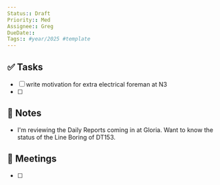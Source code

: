 ```yaml
---
Status:: Draft
Priority:: Med
Assignee:: Greg
DueDate:: 
Tags:: #year/2025 #template
---
```


## ✅ Tasks
- [ ] write motivation for extra electrical foreman at N3
- [ ] 

## 📝 Notes
- I'm reviewing the Daily Reports coming in at Gloria. Want to know the status of the Line Boring of DT153.

## 📅 Meetings
- [ ]